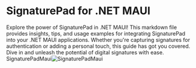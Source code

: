 # SignaturePad for .NET MAUI
Explore the power of SignaturePad in .NET MAUI! This markdown file provides insights, tips, and usage examples for integrating SignaturePad into your .NET MAUI applications. Whether you're capturing signatures for authentication or adding a personal touch, this guide has got you covered. Dive in and unleash the potential of digital signatures with ease.
SignaturePadMaui![SignaturePadMaui](https://github.com/nic00la1/SignaturePadMaui/assets/99048749/ab5d8bdc-95ed-4b33-bb77-0551e6c5bf11)
